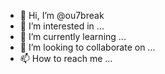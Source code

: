 - 👋 Hi, I’m @ou7break
- 👀 I’m interested in ...
- 🌱 I’m currently learning ...
- 💞️ I’m looking to collaborate on ...
- 📫 How to reach me ...

<!---
ou7break/ou7break is a ✨ special ✨ repository because its `README.md` (this file) appears on your GitHub profile.
You can click the Preview link to take a look at your changes.
--->
